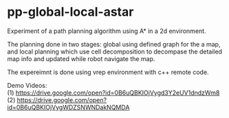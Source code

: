 # pp-global-local-astar
Experiment of a path planning algorithm using A* in a 2d environment. 

The planning done in two stages: global using defined graph for the a map, and local planning which use cell decomposition to decompase the detailed map  info and updated while robot navigate the map.

The expereimnt is done using vrep environment with c++ remote code.

Demo Videos:  
(1) https://drive.google.com/open?id=0B6uQBKIOjVygd3Y2eUV1dndzWm8
(2) https://drive.google.com/open?id=0B6uQBKIOjVygWDZSNWNDakNQMDA
